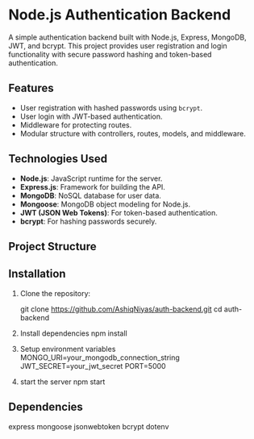 # Node.js Authentication Backend

A simple authentication backend built with Node.js, Express, MongoDB, JWT, and bcrypt. This project provides user registration and login functionality with secure password hashing and token-based authentication.

## Features

- User registration with hashed passwords using `bcrypt`.
- User login with JWT-based authentication.
- Middleware for protecting routes.
- Modular structure with controllers, routes, models, and middleware.

## Technologies Used

- **Node.js**: JavaScript runtime for the server.
- **Express.js**: Framework for building the API.
- **MongoDB**: NoSQL database for user data.
- **Mongoose**: MongoDB object modeling for Node.js.
- **JWT (JSON Web Tokens)**: For token-based authentication.
- **bcrypt**: For hashing passwords securely.

## Project Structure


## Installation

1. Clone the repository:

   git clone https://github.com/AshiqNiyas/auth-backend.git
   cd auth-backend
2. Install dependencies
   npm install
3. Setup environment variables
   MONGO_URI=your_mongodb_connection_string
  JWT_SECRET=your_jwt_secret
  PORT=5000
4. start the server
   npm start


## Dependencies
  express
  mongoose
  jsonwebtoken
  bcrypt
  dotenv
